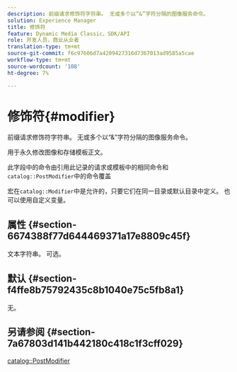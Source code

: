 ```yaml
---
description: 前缀请求修饰符字符串。 无或多个以“&”字符分隔的图像服务命令。
solution: Experience Manager
title: 修饰符
feature: Dynamic Media Classic，SDK/API
role: 开发人员，商业从业者
translation-type: tm+mt
source-git-commit: f6c97606d7a4209427316d7367013ad9585a5cae
workflow-type: tm+mt
source-wordcount: '108'
ht-degree: 7%

---
```



# 修饰符{#modifier}

前缀请求修饰符字符串。 无或多个以“&amp;”字符分隔的图像服务命令。

用于永久修改图像和存储模板正文。

此字段中的命令由引用此记录的请求或模板中的相同命令和`catalog::PostModifier`中的命令覆盖

宏在`catalog::Modifier`中是允许的，只要它们在同一目录或默认目录中定义。 也可以使用自定义变量。

## 属性 {#section-6674388f77d644469371a17e8809c45f}

文本字符串。 可选。

## 默认 {#section-f4ffe8b75792435c8b1040e75c5fb8a1}

无。

## 另请参阅 {#section-7a67803d141b442180c418c1f3cff029}

[catalog::PostModifier](../../../../../../is-api/image-catalog/image-serving-api-ref/c-image-catalog-reference/c-image-svg-data-reference/c-image-data-reference/r-postmodifier-cat.md#reference-4bc3738a812b4e7c8a180e27bfbd770b)
